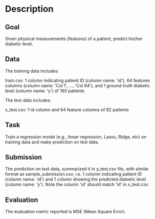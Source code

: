 # Description
## Goal

Given physical measurements (features) of a patient, predict his/her diabetic level.

## Data
The training data includes:

train.csv: 1 column indicating patient ID (column name: 'id'), 64 features columns (column name: 'Col 1', …, 'Col 64'), and 1 ground-truth diabetic level (column name: 'y') of 160 patients

The test data includes:

x_test.csv: 1 id column and 64 feature columns of 82 patients

## Task
Train a regression model (e.g., linear regression, Lasso, Ridge, etc) on training data and make prediction on test data.

## Submission
The prediction on test data, summarized it in y_test.csv file, with similar format as sample_submission.csv, i.e. 1 column indicating patient ID (column name: 'id') and 1 column showing the predicted diabetic level (column name: 'y'). Note the column 'id' should match 'id' in x_test.csv.

## Evaluation
The evaluation metric reported is MSE (Mean Square Error).
